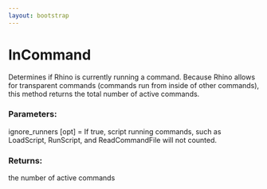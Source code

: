 ```yaml
---
layout: bootstrap
---
```


# InCommand

Determines if Rhino is currently running a command. Because Rhino allows
        for transparent commands (commands run from inside of other commands), this
        method returns the total number of active commands.
          

### Parameters:

ignore_runners [opt] = If true, script running commands, such as
    LoadScript, RunScript, and ReadCommandFile will not counted.
        

### Returns:


the number of active commands
        


